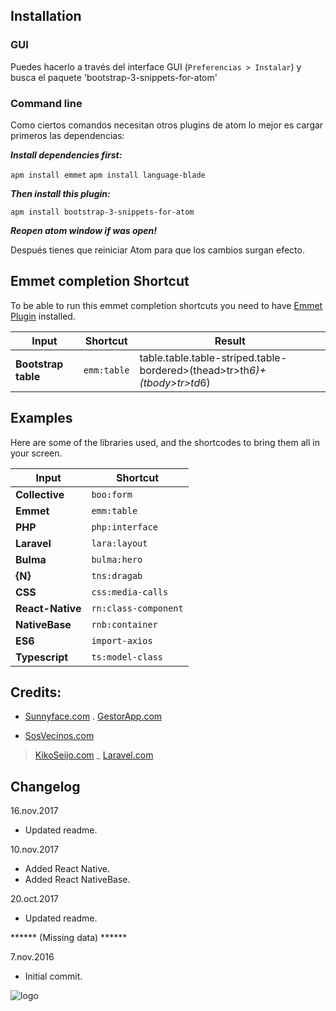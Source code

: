 

## Installation
### GUI

Puedes hacerlo a través del interface GUI (`Preferencias > Instalar`) y busca el paquete 'bootstrap-3-snippets-for-atom'

### Command line

Como ciertos comandos necesitan otros plugins de atom lo mejor es cargar primeros las dependencias:

***Install dependencies first:***

  `apm install emmet`
  `apm install language-blade`

***Then install this plugin:***

  `apm install bootstrap-3-snippets-for-atom`

***Reopen atom window if was open!***

Después tienes que reiniciar Atom para que los cambios surgan efecto.

## Emmet completion Shortcut

To be able to run this emmet completion shortcuts you need to have [Emmet Plugin](https://github.com/emmetio/emmet-atom) installed.

Input | Shortcut | Result
------|----------|-----------
**Bootstrap table** | `emm:table` | table.table.table-striped.table-bordered>(thead>tr>th*6)+(tbody>tr>td*6)

## Examples

Here are some of the libraries used, and the shortcodes to bring them all in your screen.


| Input                | Shortcut
|----------------------|------------------------------------
| **Collective**       | `boo:form`
| **Emmet**            | `emm:table`
| **PHP**              | `php:interface`
| **Laravel**          | `lara:layout`
| **Bulma**            | `bulma:hero`
| **{N}**              | `tns:dragab`
| **CSS**              | `css:media-calls`
| **React-Native**     | `rn:class-component`
| **NativeBase**       | `rnb:container`
| **ES6**              | `import-axios`
| **Typescript**       | `ts:model-class`



## Credits:

* [Sunnyface.com](https://sunnyface.com "Programador ios málaga Marbella")
. [GestorApp.com](https://gestorapp.com "Gestor de aplicaciones moviles en málaga, mijas, marbella")
- [SosVecinos.com](https://sosvecinos.com "Plataforma móvil para la gestion de comunidades")
> [KikoSeijo.com](https://kikoseijo.com "Programador freelance movil y Laravel")
_ [Laravel.com](https://laravel.com "PHP Artisan, gives us fast development framework")

## Changelog

16.nov.2017
- Updated readme.

10.nov.2017
- Added React Native.
- Added React NativeBase.

20.oct.2017
- Updated readme.

****** (Missing data) ******

7.nov.2016
- Initial commit.





![logo]


[logo]: https://sunnyface.com/images/logo.png "Desarrollo nativo para móviles y API REST"
